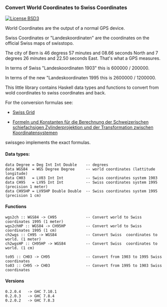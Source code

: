 ### Convert World Coordinates to Swiss Coordinates

[![License BSD3][badge-license]][license]

[badge-license]: https://img.shields.io/badge/license-BSD3-green.svg?dummy
[license]: https://github.com/hansroland/swissgeo/blob/master/LICENSE


World Coordinates are the output of a normal GPS device.

Swiss Coordinates or "Landeskoordinaten" are the coordinates on the official Swiss maps of swisstopo.

The city of Bern is 46 degress 57 minutes and 08.66 seconds North and 7 degrees 26 minutes and 22.50 seconds East. That's what a GPS measures.

In terms of Swiss "Landeskoordinaten 1903" this is 600000 / 200000.

In terms of the new "Landeskoordinaten 1995 this is 2600000 / 1200000.

This little library contains Haskell data types and functions to convert
from wold coordinates to swiss coordinates and back.

For the conversion formulas see:

* [Swiss Grid](http://www.swisstopo.admin.ch/internet/swisstopo/de/home/topics/survey/sys/refsys/projections.html)

* [Formeln und Konstanten für die Berechnung der
Schweizerischen schiefachsigen Zylinderprojektion und
der Transformation zwischen Koordinatensystemen](http://www.swisstopo.admin.ch/internet/swisstopo/de/home/topics/survey/sys/refsys/switzerland.parsysrelated1.24280.downloadList.32633.DownloadFile.tmp/refsysd.pdf)

swissgeo implements the exact formulas.

#### Data types:

    data Degree = Deg Int Int Double    -- degrees
    data WGS84  = WGS Degree Degree     -- world coordinates (lattitude longitude)
    data CH03   = LV03 Int Int          -- Swiss coordinates system 1903
    data CH95   = LV95 Int Int          -- Swiss coordinates system 1995 (precision 1 meter)
    data CH95HP = LV95HP Double Double  -- Swiss coordinates system 1995 (precision 1 cm)

#### Functions

    wgs2ch :: WGS84 -> CH95             -- Convert world to Swiss coordinates 1995 (1 meter)
    wgs2chHP :: WGS84 -> CH95HP         -- Convert world to Swiss coordinates 1995 (1 cm)
    ch2wgs :: CH95 -> WGS84             -- Convert Swiss  coordinates to world. (1 meter)
    ch2wgsHP :: CH95HP -> WGS84         -- Convert Swiss  coordinates to world. (1 cm)

    to95 :: CH03 -> CH95                -- Convert from 1903 to 1995 Swiss coordinates
    to03 :: CH95 -> CH03                -- Convert from 1995 to 1903 Swiss coordinates


#### Versions

    0.2.0.4   -> GHC 7.10.1
    0.2.0.3   -> GHC 7.8.4
    0.2.0.2   -> GHC 7.8.3
